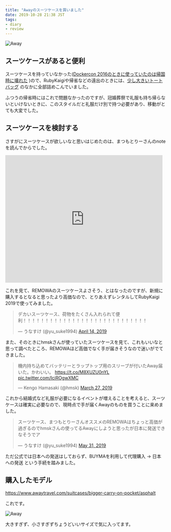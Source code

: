 ```yaml
---
title: "Awayのスーツケースを買いました"
date: 2019-10-28 21:38 JST
tags: 
- diary
- review
---
```


![Away](2019/away-suitcase-1.jpg)

## スーツケースがあると便利
スーツケースを持っていなかった([Dockercon 2016のときに使っていたのは帰国時に壊れた](/2016/dockercon-2016-in-seattle/) )ので、RubyKaigiや帰省などの遠出のときには、[少し大きいトートバッグ](https://www.amazon.co.jp/gp/product/B01N26AFDU/) のなかに全部詰めこんでいました。

ふつうの帰省時にはこれで問題なかったのですが、冠婚葬祭で礼服も持ち帰らないといけないときに、このスタイルだと礼服だけ別で持つ必要があり、移動がとても大変でした。

## スーツケースを検討する
さすがにスーツケースが欲しいなと思いはじめたのは、まつもとりーさんのnoteを読んでからでした。

<iframe class="note-embed" src="https://note.mu/embed/notes/n5dc6da296ff2" style="border: 0; display: block; max-width: 99%; width: 494px; padding: 0px; margin: 10px 0px; position: static; visibility: visible;" height="400"></iframe><script async src="https://note.mu/scripts/embed.js" charset="utf-8"></script>

これを見て、REMOWAのスーツケースよさそう、とはなったのですが、新規に購入するとなると思ったより高価なので、とりあえずレンタルしてRubyKaigi 2019で使ってみました。

<blockquote class="twitter-tweet"><p lang="ja" dir="ltr">デカいスーツケース、荷物をたくさん入れられて便利！！！！！！！！！！！！！！！！！！！！！！！！！！！！</p>&mdash; うなすけ (@yu_suke1994) <a href="https://twitter.com/yu_suke1994/status/1117454384911110144?ref_src=twsrc%5Etfw">April 14, 2019</a></blockquote> <script async src="https://platform.twitter.com/widgets.js" charset="utf-8"></script> 

また、そのときにhmskさんが使っていたスーツケースを見て、これもいいなと思って調べたところ、REMOWAほど高価でなく手が届きそうなので迷いがでてきました。

<blockquote class="twitter-tweet"><p lang="ja" dir="ltr">機内持ち込めてバッテリーとラップトップ用のスリーブが付いたAway届いた。かわいい。 <a href="https://t.co/M8XUZU0nYL">https://t.co/M8XUZU0nYL</a> <a href="https://t.co/IciROgwXMC">pic.twitter.com/IciROgwXMC</a></p>&mdash; Kengo Hamasaki (@hmsk) <a href="https://twitter.com/hmsk/status/1110761155339780098?ref_src=twsrc%5Etfw">March 27, 2019</a></blockquote> <script async src="https://platform.twitter.com/widgets.js" charset="utf-8"></script> 

これから結婚式など礼服が必要になるイベントが増えることを考えると、スーツケースは確実に必要なので、現時点で手が届くAwayのものを買うことに来めました。

<blockquote class="twitter-tweet"><p lang="ja" dir="ltr">スーツケース、まつもとりーさんオススメのREMOWAはちょっと高価が過ぎるのでhmskさんの使ってるAwayにしようと思ったが日本に発送できなそうでア</p>&mdash; うなすけ (@yu_suke1994) <a href="https://twitter.com/yu_suke1994/status/1134444445934313474?ref_src=twsrc%5Etfw">May 31, 2019</a></blockquote>


ただ公式では日本への発送はしておらず、BUYMAを利用して代理購入 → 日本への発送 という手続を踏みました。

## 購入したモデル
<https://www.awaytravel.com/suitcases/bigger-carry-on-pocket/asphalt>

これです。

![Away](2019/away-suitcase-2.jpg)

大きすぎず、小さすぎずちょうどいいサイズで気に入ってます。

